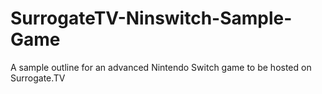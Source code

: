 # SurrogateTV-Ninswitch-Sample-Game
A sample outline for an advanced Nintendo Switch game to be hosted on Surrogate.TV
